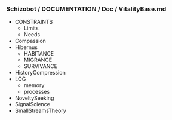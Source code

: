 ### Schizobot / DOCUMENTATION / Doc / VitalityBase.md
* CONSTRAINTS
  * Limits
  * Needs
* Compassion
* Hibernus
  * HABITANCE
  * MIGRANCE
  * SURVIVANCE
* HistoryCompression
* LOG
  * memory
  * processes
* NoveltySeeking
* SignalScience
* SmallStreamsTheory
